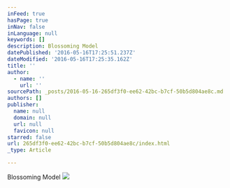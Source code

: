 ```yaml
---
inFeed: true
hasPage: true
inNav: false
inLanguage: null
keywords: []
description: Blossoming Model
datePublished: '2016-05-16T17:25:51.237Z'
dateModified: '2016-05-16T17:25:35.162Z'
title: ''
author:
  - name: ''
    url: ''
sourcePath: _posts/2016-05-16-265df3f0-ee62-42bc-b7cf-50b5d804ae8c.md
authors: []
publisher:
  name: null
  domain: null
  url: null
  favicon: null
starred: false
url: 265df3f0-ee62-42bc-b7cf-50b5d804ae8c/index.html
_type: Article

---
```

Blossoming Model
![](https://the-grid-user-content.s3-us-west-2.amazonaws.com/43972f56-24f9-4319-a30f-503926ae5086.png)